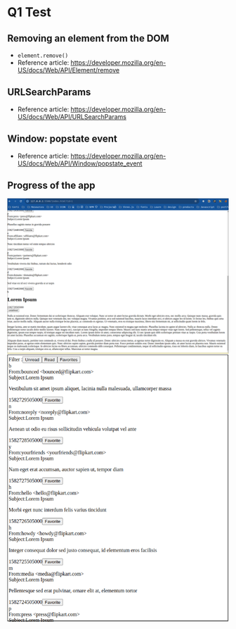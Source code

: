 # Q1 Test

## Removing an element from the DOM

- `element.remove()`
- Reference article: https://developer.mozilla.org/en-US/docs/Web/API/Element/remove

## URLSearchParams

- Reference article: https://developer.mozilla.org/en-US/docs/Web/API/URLSearchParams

## Window: popstate event

- Reference article: https://developer.mozilla.org/en-US/docs/Web/API/Window/popstate_event

## Progress of the app

![alt text](image-1.png)
![alt text](image.png)
